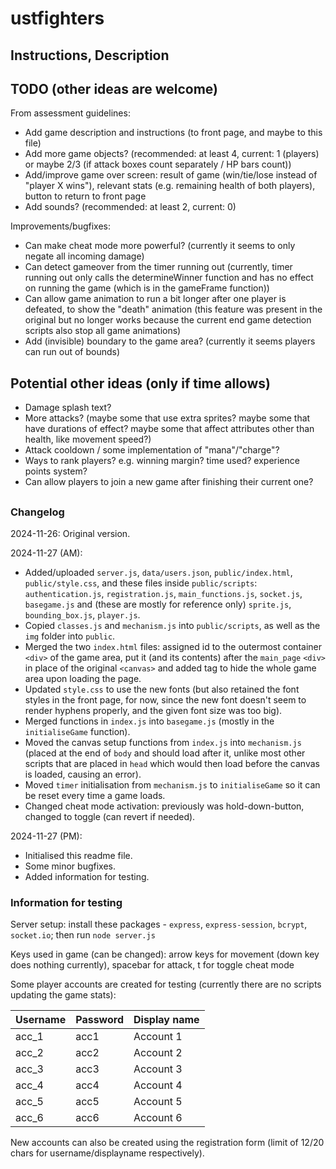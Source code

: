 # ustfighters

## Instructions, Description

## TODO (other ideas are welcome)

From assessment guidelines:
- Add game description and instructions (to front page, and maybe to this file)
- Add more game objects? (recommended: at least 4, current: 1 (players) or maybe 2/3 (if attack boxes count separately / HP bars count))
- Add/improve game over screen: result of game (win/tie/lose instead of "player X wins"), relevant stats (e.g. remaining health of both players), button to return to front page
- Add sounds? (recommended: at least 2, current: 0)

Improvements/bugfixes:
- Can make cheat mode more powerful? (currently it seems to only negate all incoming damage)
- Can detect gameover from the timer running out (currently, timer running out only calls the determineWinner function and has no effect on running the game (which is in the gameFrame function))
- Can allow game animation to run a bit longer after one player is defeated, to show the "death" animation (this feature was present in the original but no longer works because the current end game detection scripts also stop all game animations)
- Add (invisible) boundary to the game area? (currently it seems players can run out of bounds)

## Potential other ideas (only if time allows)
- Damage splash text?
- More attacks? (maybe some that use extra sprites? maybe some that have durations of effect? maybe some that affect attributes other than health, like movement speed?)
- Attack cooldown / some implementation of "mana"/"charge"?
- Ways to rank players? e.g. winning margin? time used? experience points system?
- Can allow players to join a new game after finishing their current one?

##
### Changelog

2024-11-26: Original version.

2024-11-27 (AM):
- Added/uploaded `server.js`, `data/users.json`, `public/index.html`, `public/style.css`, and these files inside `public/scripts`: `authentication.js`, `registration.js`, `main_functions.js`, `socket.js`, `basegame.js` and (these are mostly for reference only) `sprite.js`, `bounding_box.js`, `player.js`.
- Copied `classes.js` and `mechanism.js` into `public/scripts`, as well as the `img` folder into `public`.
- Merged the two `index.html` files: assigned id to the outermost container `<div>` of the game area, put it (and its contents) after the `main_page` `<div>` in place of the original `<canvas>` and added tag to hide the whole game area upon loading the page.
- Updated `style.css` to use the new fonts (but also retained the font styles in the front page, for now, since the new font doesn't seem to render hyphens properly, and the given font size was too big).
- Merged functions in `index.js` into `basegame.js` (mostly in the `initialiseGame` function).
- Moved the canvas setup functions from `index.js` into `mechanism.js` (placed at the end of `body` and should load after it, unlike most other scripts that are placed in `head` which would then load before the canvas is loaded, causing an error).
- Moved `timer` initialisation from `mechanism.js` to `initialiseGame` so it can be reset every time a game loads.
- Changed cheat mode activation: previously was hold-down-button, changed to toggle (can revert if needed).

2024-11-27 (PM):
- Initialised this readme file.
- Some minor bugfixes.
- Added information for testing.

### Information for testing

Server setup: install these packages - `express`, `express-session`, `bcrypt`, `socket.io`; then run `node server.js`

Keys used in game (can be changed): arrow keys for movement (down key does nothing currently), spacebar for attack, t for toggle cheat mode

Some player accounts are created for testing (currently there are no scripts updating the game stats):

| Username|Password|Display name |
|---------|--------|-------------|
|  acc_1  |  acc1  |  Account 1  |
|  acc_2  |  acc2  |  Account 2  |
|  acc_3  |  acc3  |  Account 3  |
|  acc_4  |  acc4  |  Account 4  |
|  acc_5  |  acc5  |  Account 5  |
|  acc_6  |  acc6  |  Account 6  |

New accounts can also be created using the registration form (limit of 12/20 chars for username/displayname respectively).
